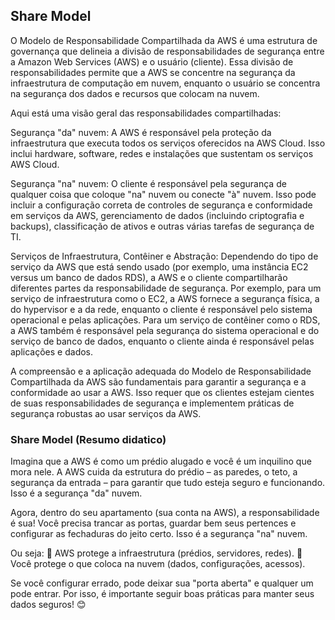 ## **Share Model**
O Modelo de Responsabilidade Compartilhada da AWS é uma estrutura de governança que delineia a divisão de responsabilidades de segurança entre a Amazon Web Services (AWS) e o usuário (cliente). Essa divisão de responsabilidades permite que a AWS se concentre na segurança da infraestrutura de computação em nuvem, enquanto o usuário se concentra na segurança dos dados e recursos que colocam na nuvem.

Aqui está uma visão geral das responsabilidades compartilhadas:



Segurança "da" nuvem: A AWS é responsável pela proteção da infraestrutura que executa todos os serviços oferecidos na AWS Cloud. Isso inclui hardware, software, redes e instalações que sustentam os serviços AWS Cloud.

Segurança "na" nuvem: O cliente é responsável pela segurança de qualquer coisa que coloque "na" nuvem ou conecte "à" nuvem. Isso pode incluir a configuração correta de controles de segurança e conformidade em serviços da AWS, gerenciamento de dados (incluindo criptografia e backups), classificação de ativos e outras várias tarefas de segurança de TI.

Serviços de Infraestrutura, Contêiner e Abstração: Dependendo do tipo de serviço da AWS que está sendo usado (por exemplo, uma instância EC2 versus um banco de dados RDS), a AWS e o cliente compartilharão diferentes partes da responsabilidade de segurança. Por exemplo, para um serviço de infraestrutura como o EC2, a AWS fornece a segurança física, a do hypervisor e a da rede, enquanto o cliente é responsável pelo sistema operacional e pelas aplicações. Para um serviço de contêiner como o RDS, a AWS também é responsável pela segurança do sistema operacional e do serviço de banco de dados, enquanto o cliente ainda é responsável pelas aplicações e dados.

A compreensão e a aplicação adequada do Modelo de Responsabilidade Compartilhada da AWS são fundamentais para garantir a segurança e a conformidade ao usar a AWS. Isso requer que os clientes estejam cientes de suas responsabilidades de segurança e implementem práticas de segurança robustas ao usar serviços da AWS.

### Share Model (Resumo didatico)

Imagina que a AWS é como um prédio alugado e você é um inquilino que mora nele. A AWS cuida da estrutura do prédio – as paredes, o teto, a segurança da entrada – para garantir que tudo esteja seguro e funcionando. Isso é a segurança "da" nuvem.

Agora, dentro do seu apartamento (sua conta na AWS), a responsabilidade é sua! Você precisa trancar as portas, guardar bem seus pertences e configurar as fechaduras do jeito certo. Isso é a segurança "na" nuvem.

Ou seja:
🔹 AWS protege a infraestrutura (prédios, servidores, redes).
🔹 Você protege o que coloca na nuvem (dados, configurações, acessos).

Se você configurar errado, pode deixar sua "porta aberta" e qualquer um pode entrar. Por isso, é importante seguir boas práticas para manter seus dados seguros! 😊